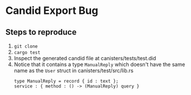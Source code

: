 # Candid Export Bug

## Steps to reproduce

1. `git clone`
2. `cargo test`
3. Inspect the generated candid file at canisters/tests/test.did
4. Notice that it contains a type `ManualReply` which doesn't have the same name as the `User` struct in canisters/test/src/lib.rs
   ```candid
   type ManualReply = record { id : text };
   service : { method : () -> (ManualReply) query }
   ```

